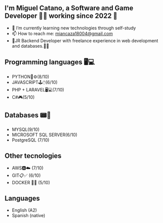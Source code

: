 ## I'm Miguel Catano, a Software and Game Developer 👨‍💻 working since 2022 🚀

- 🌱 I’m currently learning new technologies through self-study
- 📫 How to reach me: miancaza18004@gmail.com
- 🍼JR Backend Developer with freelance experience in web development and databases.🤷‍♂️

## Programming languages 🖥💻
- PYTHON🐍⚙(8/10)
- JAVASCRIPT🕹🖱(6/10)
- PHP + LARAVEL🖥💻(7/10)
- C#🎮(5/10)

## Databases 📟💾
- MYSQL(9/10)
- MICROSOFT SQL SERVER(6/10)
- PostgreSQL (7/10)

## Other tecnologies
- AWS🅰️☁️ (7/10)
- GIT📋✅ (6/10)
- DOCKER 🐳🐋 (5/10)

## Languages
- English (A2)
- Spanish (native)
<!--

